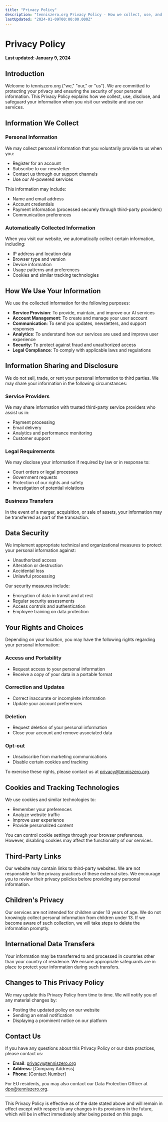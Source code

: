 ```yaml
---
title: "Privacy Policy"
description: "tenniszero.org Privacy Policy - How we collect, use, and protect your personal information"
lastUpdated: "2024-01-09T00:00:00.000Z"
---
```


# Privacy Policy

**Last updated: January 9, 2024**

## Introduction

Welcome to tenniszero.org ("we," "our," or "us"). We are committed to protecting your privacy and ensuring the security of your personal information. This Privacy Policy explains how we collect, use, disclose, and safeguard your information when you visit our website and use our services.

## Information We Collect

### Personal Information
We may collect personal information that you voluntarily provide to us when you:
- Register for an account
- Subscribe to our newsletter
- Contact us through our support channels
- Use our AI-powered services

This information may include:
- Name and email address
- Account credentials
- Payment information (processed securely through third-party providers)
- Communication preferences

### Automatically Collected Information
When you visit our website, we automatically collect certain information, including:
- IP address and location data
- Browser type and version
- Device information
- Usage patterns and preferences
- Cookies and similar tracking technologies

## How We Use Your Information

We use the collected information for the following purposes:
- **Service Provision**: To provide, maintain, and improve our AI services
- **Account Management**: To create and manage your user account
- **Communication**: To send you updates, newsletters, and support responses
- **Analytics**: To understand how our services are used and improve user experience
- **Security**: To protect against fraud and unauthorized access
- **Legal Compliance**: To comply with applicable laws and regulations

## Information Sharing and Disclosure

We do not sell, trade, or rent your personal information to third parties. We may share your information in the following circumstances:

### Service Providers
We may share information with trusted third-party service providers who assist us in:
- Payment processing
- Email delivery
- Analytics and performance monitoring
- Customer support

### Legal Requirements
We may disclose your information if required by law or in response to:
- Court orders or legal processes
- Government requests
- Protection of our rights and safety
- Investigation of potential violations

### Business Transfers
In the event of a merger, acquisition, or sale of assets, your information may be transferred as part of the transaction.

## Data Security

We implement appropriate technical and organizational measures to protect your personal information against:
- Unauthorized access
- Alteration or destruction
- Accidental loss
- Unlawful processing

Our security measures include:
- Encryption of data in transit and at rest
- Regular security assessments
- Access controls and authentication
- Employee training on data protection

## Your Rights and Choices

Depending on your location, you may have the following rights regarding your personal information:

### Access and Portability
- Request access to your personal information
- Receive a copy of your data in a portable format

### Correction and Updates
- Correct inaccurate or incomplete information
- Update your account preferences

### Deletion
- Request deletion of your personal information
- Close your account and remove associated data

### Opt-out
- Unsubscribe from marketing communications
- Disable certain cookies and tracking

To exercise these rights, please contact us at privacy@tenniszero.org.

## Cookies and Tracking Technologies

We use cookies and similar technologies to:
- Remember your preferences
- Analyze website traffic
- Improve user experience
- Provide personalized content

You can control cookie settings through your browser preferences. However, disabling cookies may affect the functionality of our services.

## Third-Party Links

Our website may contain links to third-party websites. We are not responsible for the privacy practices of these external sites. We encourage you to review their privacy policies before providing any personal information.

## Children's Privacy

Our services are not intended for children under 13 years of age. We do not knowingly collect personal information from children under 13. If we become aware of such collection, we will take steps to delete the information promptly.

## International Data Transfers

Your information may be transferred to and processed in countries other than your country of residence. We ensure appropriate safeguards are in place to protect your information during such transfers.

## Changes to This Privacy Policy

We may update this Privacy Policy from time to time. We will notify you of any material changes by:
- Posting the updated policy on our website
- Sending an email notification
- Displaying a prominent notice on our platform

## Contact Us

If you have any questions about this Privacy Policy or our data practices, please contact us:

- **Email**: privacy@tenniszero.org
- **Address**: [Company Address]
- **Phone**: [Contact Number]

For EU residents, you may also contact our Data Protection Officer at dpo@tenniszero.org.

---

This Privacy Policy is effective as of the date stated above and will remain in effect except with respect to any changes in its provisions in the future, which will be in effect immediately after being posted on this page.
